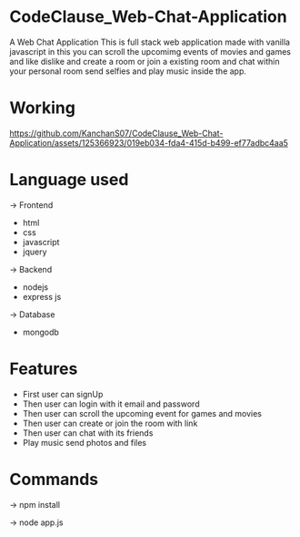 # CodeClause_Web-Chat-Application
A Web Chat Application 
This is full stack web application made with vanilla javascript in this you can scroll the upcomimg events of movies and games and like dislike and create a room or join a existing room and chat within your personal room send selfies and play music inside the app.

# Working
https://github.com/KanchanS07/CodeClause_Web-Chat-Application/assets/125366923/019eb034-fda4-415d-b499-ef77adbc4aa5



# Language used

-> Frontend

- html
- css
- javascript
- jquery

-> Backend

- nodejs
- express js

-> Database

- mongodb

# Features

- First user can signUp
- Then user can login with it email and password
- Then user can scroll the upcoming event for games and movies
- Then user can create or join the room with link
- Then user can chat with its friends
- Play music send photos and files

# Commands

-> npm install

-> node app.js
